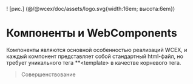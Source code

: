 <!--DESC: {icon:{name:"explore"},id:7} -->

! [рис.] (@/@wcex/doc/assets/logo.svg{width:16em; высота:6em})

# Компоненты и WebComponents

Компоненты являются основной особенностью реализаций WCEX, и каждый компонент представляет собой стандартный html-файл, но требует уникального тега **\<template\> в качестве корневого тега.

> Совершенствование
